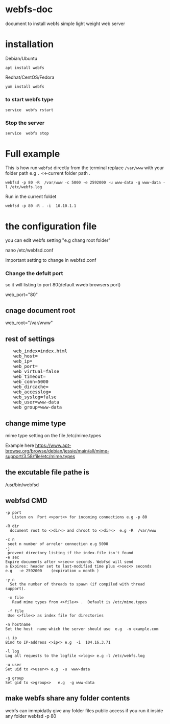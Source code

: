 # webfs-doc
document to install webfs simple light weight web server 

# installation 

Debian/Ubuntu  

	apt install webfs

Redhat/CentOS/Fedora

	yum install webfs   

### to start webfs type 

	service  webfs rstart  

### Stop the server 

	service  webfs stop 

# Full example 
This is how run `webfsd` directly from the terminal replace `/var/www` with your folder path e.g `.` <<-current folder path .

	webfsd -p 80 -R  /var/www -c 5000 -e 2592000 -u www-data -g www-data -l /etc/webfs.log   
Run in the current foldet 

	webfsd -p 80 -R . -i  10.10.1.1
 
# the configuration file 
you can edit webfs setting "e.g chang root folder"

nano /etc/webfsd.conf

Important setting to change in webfsd.conf 
### Change the defult port 
so it will listing to port 80(default wweb browsers port)

web_port="80" 
##  cnage document root
web_root="/var/www"
##  rest of settings 
<pre>   web_index=index.html
   web_host=
   web_ip=
   web_port=
   web_virtual=false
   web_timeout=
   web_conn=5000
   web_dircache=
   web_accesslog=
   web_syslog=false
   web_user=www-data
   web_group=www-data
</pre>
## change mime type 
mime type setting on the file 
 /etc/mime.types

Example here 
 https://www.apt-browse.org/browse/debian/jessie/main/all/mime-support/3.58/file/etc/mime.types
 
## the excutable file pathe is 
 /usr/bin/webfsd
 
##  webfsd CMD 

	-p port
	   Listen on  Port <>port<> for incoming connections e.g -p 80

	-R dir 
	  document root to <>dir<> and chroot to <>dir<>  e.g -R  /var/www

	-c n
	 seet n number of arreler connection e.g 5000
	-j
	 prevent directory listing if the index-file isn't found
	-e sec
	Expire documents after <>sec<> seconds. Webfsd will send
	a Expires: header set to last-modified time plus <>sec<> seconds 
	e.g   -e 2592000    (expiration = month )
	
	-y n
	  Set the number of threads to spawn (if compiled with thread support).

	 -m file
	   Read mime types from <>file<> .  Default is /etc/mime.types

	 -f file
	 Use <>file<> as index file for directories

	-n hostname
	Set the host  name which the server should use  e.g  -n example.com

	-i ip
	Bind to IP-address <>ip<> e.g  -i  104.16.3.71

	-l log
	Log all requests to the logfile <>log<> e.g -l /etc/webfs.log

	-u user
	Set uid to <>user<> e.g  -u  www-data

	-g group
	Set gid to <>group<>   e.g  -g www-data

 ## make webfs share any folder contents 
 webfs can immpidatly give any folder files public access if you run it inside any folder 
	webfsd   -p 80

